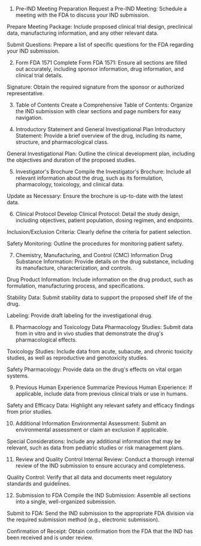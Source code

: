 1. Pre-IND Meeting Preparation
Request a Pre-IND Meeting: Schedule a meeting with the FDA to discuss your IND submission.

Prepare Meeting Package: Include proposed clinical trial design, preclinical data, manufacturing information, and any other relevant data.

Submit Questions: Prepare a list of specific questions for the FDA regarding your IND submission.

2. Form FDA 1571
Complete Form FDA 1571: Ensure all sections are filled out accurately, including sponsor information, drug information, and clinical trial details.

Signature: Obtain the required signature from the sponsor or authorized representative.

3. Table of Contents
Create a Comprehensive Table of Contents: Organize the IND submission with clear sections and page numbers for easy navigation.

4. Introductory Statement and General Investigational Plan
Introductory Statement: Provide a brief overview of the drug, including its name, structure, and pharmacological class.

General Investigational Plan: Outline the clinical development plan, including the objectives and duration of the proposed studies.

5. Investigator's Brochure
Compile the Investigator's Brochure: Include all relevant information about the drug, such as its formulation, pharmacology, toxicology, and clinical data.

Update as Necessary: Ensure the brochure is up-to-date with the latest data.

6. Clinical Protocol
Develop Clinical Protocol: Detail the study design, including objectives, patient population, dosing regimen, and endpoints.

Inclusion/Exclusion Criteria: Clearly define the criteria for patient selection.

Safety Monitoring: Outline the procedures for monitoring patient safety.

7. Chemistry, Manufacturing, and Control (CMC) Information
Drug Substance Information: Provide details on the drug substance, including its manufacture, characterization, and controls.

Drug Product Information: Include information on the drug product, such as formulation, manufacturing process, and specifications.

Stability Data: Submit stability data to support the proposed shelf life of the drug.

Labeling: Provide draft labeling for the investigational drug.

8. Pharmacology and Toxicology Data
Pharmacology Studies: Submit data from in vitro and in vivo studies that demonstrate the drug's pharmacological effects.

Toxicology Studies: Include data from acute, subacute, and chronic toxicity studies, as well as reproductive and genotoxicity studies.

Safety Pharmacology: Provide data on the drug's effects on vital organ systems.

9. Previous Human Experience
Summarize Previous Human Experience: If applicable, include data from previous clinical trials or use in humans.

Safety and Efficacy Data: Highlight any relevant safety and efficacy findings from prior studies.

10. Additional Information
Environmental Assessment: Submit an environmental assessment or claim an exclusion if applicable.

Special Considerations: Include any additional information that may be relevant, such as data from pediatric studies or risk management plans.

11. Review and Quality Control
Internal Review: Conduct a thorough internal review of the IND submission to ensure accuracy and completeness.

Quality Control: Verify that all data and documents meet regulatory standards and guidelines.

12. Submission to FDA
Compile the IND Submission: Assemble all sections into a single, well-organized submission.

Submit to FDA: Send the IND submission to the appropriate FDA division via the required submission method (e.g., electronic submission).

Confirmation of Receipt: Obtain confirmation from the FDA that the IND has been received and is under review.



